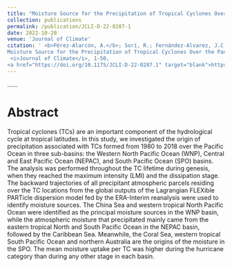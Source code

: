 ```yaml
---
title: "Moisture Source for the Precipitation of Tropical Cyclones Over the Pacific Ocean Through a Lagrangian Approach"
collection: publications
permalink: /publication/JCLI-D-22-0287-1
date: 2022-10-20
venue: 'Journal of Climate'
citation: ' <b>Pérez-Alarcón, A.</b>; Sorí, R.; Fernández-Alvarez, J.C.;  Nieto, R.; Gimeno, L. (2022).
Moisture Source for the Precipitation of Tropical Cyclones Over the Pacific Ocean Through a Lagrangian Approach.
 <i>Journal of Climate</i>, 1-50,
<a href="https://doi.org/10.1175/JCLI-D-22-0287.1" target="blank">https://doi.org/10.1175/JCLI-D-22-0287.1</a>'
---
```


......  

# Abstract

Tropical cyclones (TCs) are an important component of the hydrological cycle at tropical latitudes. In this study, we investigated the origin 
of precipitation associated with TCs formed from 1980 to 2018 over the Pacific Ocean in three sub-basins: the Western North Pacific Ocean (WNP),
Central and East Pacific Ocean (NEPAC), and South Pacific Ocean (SPO) basins. The analysis was performed throughout the TC lifetime during
genesis, when they reached the maximum intensity (LMI) and the dissipation stage. The backward trajectories of all precipitant atmospheric 
parcels residing over the TC locations from the global outputs of the Lagrangian FLEXible PARTicle dispersion model fed by the ERA-Interim
reanalysis were used to identify moisture sources. The China Sea and western tropical North Pacific Ocean were identified as the principal 
moisture sources in the WNP basin, while the atmospheric moisture that precipitated mainly came from the eastern tropical North and South Pacific 
Ocean in the NEPAC basin, followed by the Caribbean Sea. Meanwhile, the Coral Sea, western tropical South Pacific Ocean and northern Australia 
are the origins of the moisture in the SPO. The mean moisture uptake per TC was higher during the hurricane category than during any other stage
in each basin.
